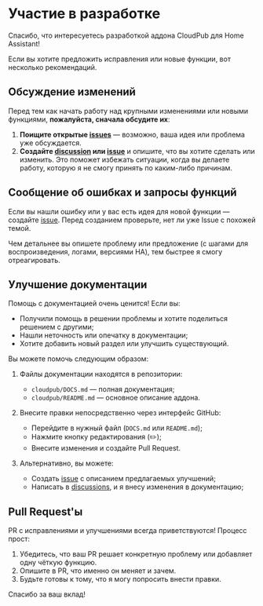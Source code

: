 # Участие в разработке

Спасибо, что интересуетесь разработкой аддона CloudPub для Home Assistant!

Если вы хотите предложить исправления или новые функции, вот несколько рекомендаций.

## Обсуждение изменений

Перед тем как начать работу над крупными изменениями или новыми функциями, **пожалуйста, сначала обсудите их**:
1. **Поищите открытые [issues](https://github.com/black-roland/hassio-addon-cloudpub/issues)** — возможно, ваша идея или проблема уже обсуждается.
2. **Создайте [discussion](https://github.com/black-roland/hassio-addon-cloudpub/discussions) или [issue](https://github.com/black-roland/hassio-addon-cloudpub/issues)** и опишите, что вы хотите сделать или изменить. Это поможет избежать ситуации, когда вы делаете работу, которую я не смогу принять по каким-либо причинам.

## Сообщение об ошибках и запросы функций

Если вы нашли ошибку или у вас есть идея для новой функции — создайте [issue](https://github.com/black-roland/hassio-addon-cloudpub/issues). Перед созданием проверьте, нет ли уже Issue с похожей темой.

Чем детальнее вы опишете проблему или предложение (с шагами для воспроизведения, логами, версиями HA), тем быстрее я смогу отреагировать.

## Улучшение документации

Помощь с документацией очень ценится! Если вы:
- Получили помощь в решении проблемы и хотите поделиться решением с другими;
- Нашли неточность или опечатку в документации;
- Хотите добавить новый раздел или улучшить существующий.

Вы можете помочь следующим образом:

1. Файлы документации находятся в репозитории:
   - `cloudpub/DOCS.md` — полная документация;
   - `cloudpub/README.md` — основное описание аддона.

2. Внесите правки непосредственно через интерфейс GitHub:
   - Перейдите в нужный файл (`DOCS.md` или `README.md`);
   - Нажмите кнопку редактирования (✏️);
   - Внесите изменения и создайте Pull Request.

3. Альтернативно, вы можете:
   - Создать [issue](https://github.com/black-roland/hassio-addon-cloudpub/issues) с описанием предлагаемых улучшений;
   - Написать в [discussions](https://github.com/black-roland/hassio-addon-cloudpub/discussions), и я внесу изменения в документацию;

## Pull Request'ы

PR с исправлениями и улучшениями всегда приветствуются! Процесс прост:

1. Убедитесь, что ваш PR решает конкретную проблему или добавляет одну чёткую функцию.
2. Опишите в PR, что именно он меняет и зачем.
3. Будьте готовы к тому, что я могу попросить внести правки.

Спасибо за ваш вклад!
